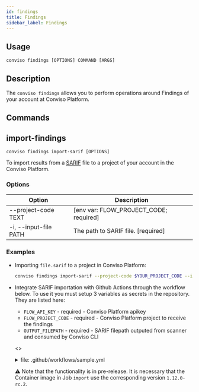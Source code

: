 ```yaml
---
id: findings
title: Findings
sidebar_label: Findings
---
```


## Usage

`conviso findings [OPTIONS] COMMAND [ARGS]`

## Description

The `conviso findings` allows you to perform operations around Findings of your account at Conviso Platform.

## Commands

## import-findings

`conviso findings import-sarif [OPTIONS]`

To import results from a [SARIF][sarif] file to a project of your account in the Conviso Platform.

### Options

| Option                | Description                            |
| --------------------- | -------------------------------------- |
| --project-code TEXT   | [env var: FLOW_PROJECT_CODE; required] |
| -i, --input-file PATH | The path to SARIF file.  [required]    |

### Examples

* Importing `file.sarif` to a project in Conviso Platform:

  ```bash
  conviso findings import-sarif --project-code $YOUR_PROJECT_CODE --input-file file.sarif
  ```

* Integrate SARIF importation with Github Actions through the workflow below. To use it you must setup 3 variables as secrets in the repository. They are listed here:

  * `FLOW_API_KEY` - required - Conviso Platform apikey 
  * `FLOW_PROJECT_CODE` - required - Conviso Platform project to receive the findings
  * `OUTPUT_FILEPATH` - required - SARIF filepath outputed from scanner and consumed by Conviso CLI

  <>
    <br/>
    <details>
    <summary>file: .github/workflows/sample.yml</summary>

    ```yaml 
    name: Security Scan + Conviso importation

    on:
      workflow_dispatch:
      push:
        branches:
          - main

    jobs:
      # You can change the Scanner here to any who performs SARIF output
      scan:
        name: Security Scan
        runs-on: ubuntu-20.04
        container:
          image: returntocorp/semgrep
        steps:
          - name: Checkout code
            uses: actions/checkout@v3

          - name: Semgrep scan
            id: scan
            run: semgrep --config=auto --sarif -o ${{secrets.OUTPUT_FILEPATH}}

          - name: Upload results
            uses: actions/upload-artifact@v3
            with:
              name: ${{secrets.OUTPUT_FILEPATH}}
              path: ${{secrets.OUTPUT_FILEPATH}}

      import:
        name: Conviso Findings Importation
        needs: scan
        runs-on: ubuntu-20.04
        container:
          image: convisoappsec/flowcli:1.12.0-rc.2
          env:
            FLOW_API_KEY: ${{secrets.FLOW_API_KEY}}
            FLOW_PROJECT_CODE: ${{secrets.FLOW_PROJECT_CODE}}
        steps:
          - name: Checkout code
            uses: actions/checkout@v3

          - name: Download result from previous scan
            uses: actions/download-artifact@v3
            with:
              name: ${{secrets.OUTPUT_FILEPATH}}

          - name: SARIF Importation
            run: |
              conviso findings import-sarif --input-file ${{secrets.OUTPUT_FILEPATH}}

    ```

    </details>
  </>

  :warning: Note that the functionality is in pre-release. It is necessary that the Container image in Job `import` use the corresponding version `1.12.0-rc.2`.

<!-- 
## References

1. TBD
2. TBD
-->

[sarif]: http://docs.oasis-open.org/sarif/sarif/v2.1.0/sarif-v2.1.0.html
<!-- TODO: update container image version when pre-release "1.12.0-rc.2" get stable -->